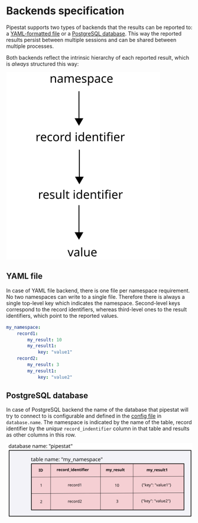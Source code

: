 # Backends specification

Pipestat supports two types of backends that the results can be reported to: a [YAML-formatted file](https://yaml.org/spec/1.2/spec.html) or a [PostgreSQL database](https://www.postgresql.org/). This way the reported results persist between multiple sessions and can be shared between multiple processes.

Both backends reflect the intrinsic hierarchy of each reported result, which is *always* structured this way:

![Result hierarchy](img/result_hierarchy.svg)

## YAML file

In case of YAML file backend, there is one file per namespace requirement. No two namespaces can write to a single file. Therefore there is always a single top-level key which indicates the namespace. Second-level keys correspond to the record identifiers, whereas third-level ones to the result identifiers, which point to the reported values.

```yaml
my_namespace:
    record1:
        my_result: 10
        my_result1: 
            key: "value1"
    record2:
        my_result: 3
        my_result1: 
            key: "value2"
```  

## PostgreSQL database

In case of PostgreSQL backend the name of the database that pipestat will try to connect to is configurable and defined in the [config file](config.md) in `database.name`. The namespace is indicated by the name of the table, record identifier by the *unique* `record_indentifier` column in that table and results as other columns in this row. 

![RDB hierarchy](img/db_hierarchy.svg)